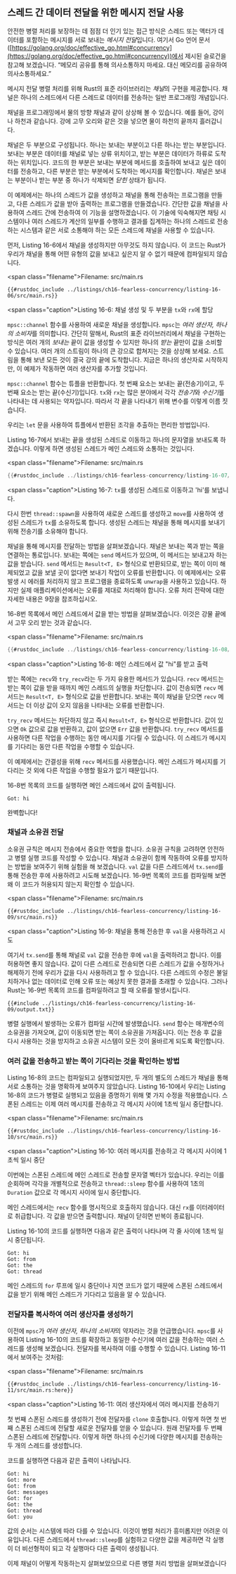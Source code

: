 ## 스레드 간 데이터 전달을 위한 메시지 전달 사용

 안전한 병렬 처리를 보장하는 데 점점 더 인기 있는 접근 방식은 스레드 또는 액터가 데이터를 포함하는 메시지를 서로 보내는 *메시지 전달*입니다. 여기서 Go 언어 문서 ([https://golang.org/doc/effective_go.html#concurrency](https://golang.org/doc/effective_go.html#concurrency))에서 제시된 슬로건을 참고해 보겠습니다.
“메모리 공유를 통해 의사소통하지 마세요. 대신 메모리를 공유하여 의사소통하세요.”

메시지 전달 병렬 처리를 위해 Rust의 표준 라이브러리는 *채널*의 구현을 제공합니다. 채널은 하나의 스레드에서 다른 스레드로 데이터를 전송하는 일반 프로그래밍 개념입니다.

채널을 프로그래밍에서 물의 방향 채널과 같이 상상해 볼 수 있습니다. 예를 들어, 강이나 하천과 같습니다. 강에 고무 오리와 같은 것을 넣으면 물이 하천의 끝까지 흘러갑니다.

채널은 두 부분으로 구성됩니다. 하나는 보내는 부분이고 다른 하나는 받는 부분입니다. 보내는 부분은 데이터를 채널로 넣는 상류 위치이고, 받는 부분은 데이터가 하류로 도착하는 위치입니다. 코드의 한 부분은 보내는 부분에 메서드를 호출하여 보내고 싶은 데이터를 전송하고, 다른 부분은 받는 부분에서 도착하는 메시지를 확인합니다. 채널은 보내는 부분이나 받는 부분 중 하나가 삭제되면 *닫힌* 상태가 됩니다.

이 예제에서는 하나의 스레드가 값을 생성하고 채널을 통해 전송하는 프로그램을 만들고, 다른 스레드가 값을 받아 출력하는 프로그램을 만들겠습니다. 간단한 값을 채널을 사용하여 스레드 간에 전송하여 이 기능을 설명하겠습니다. 이 기술에 익숙해지면 채팅 시스템이나 여러 스레드가 계산의 일부를 수행하고 결과를 집계하는 하나의 스레드로 전송하는 시스템과 같은 서로 소통해야 하는 모든 스레드에 채널을 사용할 수 있습니다.

먼저, Listing 16-6에서 채널을 생성하지만 아무것도 하지 않습니다. 이 코드는 Rust가 우리가 채널을 통해 어떤 유형의 값을 보내고 싶은지 알 수 없기 때문에 컴파일되지 않습니다.

<span class=\"filename\">Filename: src/main.rs</span>

```rust,ignore,does_not_compile
{{#rustdoc_include ../listings/ch16-fearless-concurrency/listing-16-06/src/main.rs}}
```

<span class=\"caption\">Listing 16-6: 채널 생성 및 두 부분을 `tx`와 `rx`에 할당</span>

`mpsc::channel` 함수를 사용하여 새로운 채널을 생성합니다. `mpsc`는 *여러 생산자, 하나의 소비자*를 의미합니다. 간단히 말해서, Rust의 표준 라이브러리에서 채널을 구현하는 방식은 여러 개의 *보내는* 끝이 값을 생성할 수 있지만 하나의 *받는* 끝만이 값을 소비할 수 있습니다. 여러 개의 스트림이 하나의 큰 강으로 합쳐지는 것을 상상해 보세요. 스트림을 통해 보낸 모든 것이 결국 강의 끝에 도착합니다. 지금은 하나의 생산자로 시작하지만, 이 예제가 작동하면 여러 생산자를 추가할 것입니다.

`mpsc::channel` 함수는 튜플을 반환합니다. 첫 번째 요소는 보내는 끝(전송기)이고, 두 번째 요소는 받는 끝(수신기)입니다. `tx`와 `rx`는 많은 분야에서 각각 *전송기*와 *수신기*를 나타내는 데 사용되는 약자입니다. 따라서 각 끝을 나타내기 위해 변수를 이렇게 이름 짓습니다.

우리는 `let` 문을 사용하여 튜플에서 반환된 조각을 추출하는 편리한 방법입니다.

Listing 16-7에서 보내는 끝을 생성된 스레드로 이동하고 하나의 문자열을 보내도록 하겠습니다. 이렇게 하면 생성된 스레드가 메인 스레드와 소통하는 것입니다.

<span class=\"filename\">Filename: src/main.rs</span>

```rust
{{#rustdoc_include ../listings/ch16-fearless-concurrency/listing-16-07/src/main.rs}}
```

<span class=\"caption\">Listing 16-7: `tx`를 생성된 스레드로 이동하고 'hi'를 보냅니다.</span>

다시 한번 `thread::spawn`을 사용하여 새로운 스레드를 생성하고 `move`를 사용하여 생성된 스레드가 `tx`를 소유하도록 합니다. 생성된 스레드는 채널을 통해 메시지를 보내기 위해 전송기를 소유해야 합니다.

채널을 통해 메시지를 전달하는 방법을 살펴보겠습니다. 채널은 보내는 쪽과 받는 쪽을 연결하는 통로입니다. 보내는 쪽에는 `send` 메서드가 있으며, 이 메서드는 보내고자 하는 값을 받습니다. `send` 메서드는 `Result<T, E>` 형식으로 반환되므로, 받는 쪽이 이미 해제되었고 값을 보낼 곳이 없다면 보내기 작업이 오류를 반환합니다. 이 예제에서는 오류 발생 시 에러를 처리하지 않고 프로그램을 종료하도록 `unwrap`을 사용하고 있습니다. 하지만 실제 애플리케이션에서는 오류를 제대로 처리해야 합니다. 오류 처리 전략에 대한 자세한 내용은 9장을 참조하십시오.

16-8번 목록에서 메인 스레드에서 값을 받는 방법을 살펴보겠습니다. 이것은 강물 끝에서 고무 오리 받는 것과 같습니다.

<span class=\"filename\">Filename: src/main.rs</span>

```rust
{{#rustdoc_include ../listings/ch16-fearless-concurrency/listing-16-08/src/main.rs}}
```

<span class=\"caption\">Listing 16-8: 메인 스레드에서 값 "hi"를 받고 출력</span>

받는 쪽에는 `recv`와 `try_recv`라는 두 가지 유용한 메서드가 있습니다. `recv` 메서드는 받는 쪽이 값을 받을 때까지 메인 스레드의 실행을 차단합니다. 값이 전송되면 `recv` 메서드는 `Result<T, E>` 형식으로 값을 반환합니다. 보내는 쪽이 채널을 닫으면 `recv` 메서드는 더 이상 값이 오지 않음을 나타내는 오류를 반환합니다.

`try_recv` 메서드는 차단하지 않고 즉시 `Result<T, E>` 형식으로 반환합니다. 값이 있으면 `Ok` 값으로 값을 반환하고, 값이 없으면 `Err` 값을 반환합니다. `try_recv` 메서드를 사용하면 다른 작업을 수행하는 동안 메시지를 기다릴 수 있습니다. 이 스레드가 메시지를 기다리는 동안 다른 작업을 수행할 수 있습니다.

이 예제에서는 간결성을 위해 `recv` 메서드를 사용했습니다. 메인 스레드가 메시지를 기다리는 것 외에 다른 작업을 수행할 필요가 없기 때문입니다.

16-8번 목록의 코드를 실행하면 메인 스레드에서 값이 출력됩니다.

<!-- 출력을 추출하지 않음. 출력의 변화는 중요하지 않으며, 컴파일러의 변화보다는 스레드가 다르게 실행되는 것 때문입니다. -->

```text
Got: hi
```

완벽합니다!

### 채널과 소유권 전달

소유권 규칙은 메시지 전송에서 중요한 역할을 합니다. 소유권 규칙을 고려하면 안전하고 병렬 실행 코드를 작성할 수 있습니다. 채널과 소유권이 함께 작동하여 오류를 방지하는 방법을 보여주기 위해 실험을 해 보겠습니다. `val` 값을 다른 스레드에서 `tx.send`를 통해 전송한 후에 사용하려고 시도해 보겠습니다. 16-9번 목록의 코드를 컴파일해 보면 왜 이 코드가 허용되지 않는지 확인할 수 있습니다.

<span class=\"filename\">Filename: src/main.rs</span>

```rust,ignore,does_not_compile
{{#rustdoc_include ../listings/ch16-fearless-concurrency/listing-16-09/src/main.rs}}
```

<span class=\"caption\">Listing 16-9: 채널을 통해 전송한 후 `val`을 사용하려고 시도</span>

여기서 `tx.send`를 통해 채널로 `val` 값을 전송한 후에 `val`을 출력하려고 합니다. 이를 허용하면 좋지 않습니다. 값이 다른 스레드로 전송되면 다른 스레드가 값을 수정하거나 해제하기 전에 우리가 값을 다시 사용하려고 할 수 있습니다. 다른 스레드의 수정은 불일치하거나 없는 데이터로 인해 오류 또는 예상치 못한 결과를 초래할 수 있습니다. 그러나 Rust는 16-9번 목록의 코드를 컴파일하려고 할 때 오류를 발생시킵니다.

```console
{{#include ../listings/ch16-fearless-concurrency/listing-16-09/output.txt}}
```

병렬 실행에서 발생하는 오류가 컴파일 시간에 발생했습니다. `send` 함수는 매개변수의 소유권을 가져오며, 값이 이동되면 받는 쪽이 소유권을 가져옵니다. 이는 전송 후 값을 다시 사용하는 것을 방지하고 소유권 시스템이 모든 것이 올바르게 되도록 확인합니다.

### 여러 값을 전송하고 받는 쪽이 기다리는 것을 확인하는 방법

Listing 16-8의 코드는 컴파일되고 실행되었지만, 두 개의 별도의 스레드가 채널을 통해 서로 소통하는 것을 명확하게 보여주지 않았습니다. Listing 16-10에서 우리는 Listing 16-8의 코드가 병렬로 실행되고 있음을 증명하기 위해 몇 가지 수정을 적용했습니다. 스폰된 스레드는 이제 여러 메시지를 전송하고 각 메시지 사이에 1초씩 일시 중단합니다.

<span class=\"filename\">Filename: src/main.rs</span>

```rust,noplayground
{{#rustdoc_include ../listings/ch16-fearless-concurrency/listing-16-10/src/main.rs}}
```

<span class=\"caption\">Listing 16-10: 여러 메시지를 전송하고 각 메시지 사이에 1초씩 일시 중단</span>

이번에는 스폰된 스레드에 메인 스레드로 전송할 문자열 벡터가 있습니다. 우리는 이를 순회하며 각각을 개별적으로 전송하고 `thread::sleep` 함수를 사용하여 1초의 `Duration` 값으로 각 메시지 사이에 일시 중단합니다.

메인 스레드에서는 `recv` 함수를 명시적으로 호출하지 않습니다. 대신 `rx`를 이터레이터로 취급합니다. 각 값을 받으면 출력합니다. 채널이 닫히면 반복이 종료됩니다.

Listing 16-10의 코드를 실행하면 다음과 같은 출력이 나타나며 각 줄 사이에 1초씩 일시 중단됩니다.

<!-- 출력을 추출하지 않음. 출력의 변경 사항은 중요하지 않으며, 컴파일러의 변경 사항이 아니라 스레드가 다르게 실행되는 것 때문입니다. -->

```text
Got: hi
Got: from
Got: the
Got: thread
```

메인 스레드의 `for` 루프에 일시 중단이나 지연 코드가 없기 때문에 스폰된 스레드에서 값을 받기 위해 메인 스레드가 기다리고 있음을 알 수 있습니다.

### 전달자를 복사하여 여러 생산자를 생성하기

이전에 `mpsc`가 *여러 생산자, 하나의 소비자*의 약자라는 것을 언급했습니다. `mpsc`를 사용하여 Listing 16-10의 코드를 확장하고 동일한 수신기에 여러 값을 전송하는 여러 스레드를 생성해 보겠습니다. 전달자를 복사하여 이를 수행할 수 있습니다. Listing 16-11에서 보여주는 것처럼:

<span class=\"filename\">Filename: src/main.rs</span>

```rust,noplayground
{{#rustdoc_include ../listings/ch16-fearless-concurrency/listing-16-11/src/main.rs:here}}
```

<span class=\"caption\">Listing 16-11: 여러 생산자에서 여러 메시지를 전송하기</span>

첫 번째 스폰된 스레드를 생성하기 전에 전달자를 `clone` 호출합니다. 이렇게 하면 첫 번째 스폰된 스레드에 전달할 새로운 전달자를 얻을 수 있습니다. 원래 전달자를 두 번째 스폰된 스레드에 전달합니다. 이렇게 하면 하나의 수신기에 다양한 메시지를 전송하는 두 개의 스레드를 생성합니다.

코드를 실행하면 다음과 같은 출력이 나타납니다.

<!-- 출력을 추출하지 않음. 출력의 변경 사항은 중요하지 않으며, 컴파일러의 변경 사항이 아니라 스레드가 다르게 실행되는 것 때문입니다. -->

```text
Got: hi
Got: more
Got: from
Got: messages
Got: for
Got: the
Got: thread
Got: you
```

값의 순서는 시스템에 따라 다를 수 있습니다. 이것이 병렬 처리가 흥미롭지만 어려운 이유입니다. 다른 스레드에서 `thread::sleep`를 실험하고 다양한 값을 제공하면 각 실행이 더 비선형적이 되고 각 실행마다 다른 출력이 생성됩니다.

이제 채널이 어떻게 작동하는지 살펴보았으므로 다른 병렬 처리 방법을 살펴보겠습니다